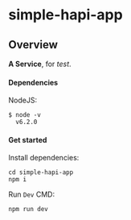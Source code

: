 # simple-hapi-app

## Overview

**A Service**, for *test*.


####  Dependencies

NodeJS:

    $ node -v
      v6.2.0


#### Get started

Install dependencies:

    cd simple-hapi-app
    npm i

Run `Dev` CMD:

    npm run dev
